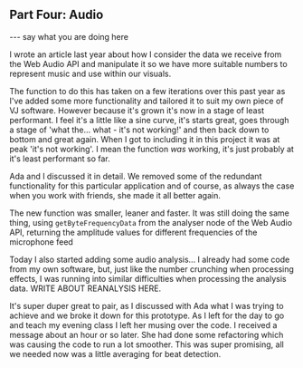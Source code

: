 ## Part Four: Audio

--- say what you are doing here

I wrote an article last year about how I consider the data we receive from the Web Audio API and manipulate it so we have more suitable numbers to represent music and use within our visuals.

The function to do this has taken on a few iterations over this past year as I've added some more functionality and tailored it to suit my own piece of VJ software. However because it's grown it's now in a stage of least performant. I feel it's a little like a sine curve, it's starts great, goes through a stage of 'what the... what - it's not working!' and then back down to bottom and great again. When I got to including it in this project it was at peak 'it's not working'. I mean the function _was_ working, it's just probably at it's least performant so far.

Ada and I discussed it in detail. We removed some of the redundant functionality for this particular application and of course, as always the case when you work with friends, she made it all better again.

The new function was smaller, leaner and faster. It was still doing the same thing, using `getByteFrequencyData` from the analyser node of the Web Audio API, returning the amplitude values for different frequencies of the microphone feed


Today I also started adding some audio analysis... I already had some code from my own software, but, just like the number crunching when processing effects, I was running into similar difficulties when processing the analysis data. WRITE ABOUT REANALYSIS HERE.

It's super duper great to pair, as I discussed with Ada what I was trying to achieve and we broke it down for this prototype. As I left for the day to go and teach my evening class I left her musing over the code. I received a message about an hour or so later. She had done some refactoring which was causing the code to run a lot smoother. This was super promising, all we needed now was a little averaging for beat detection.


